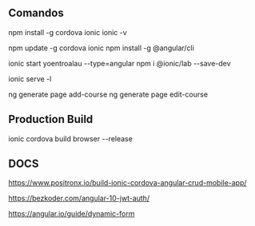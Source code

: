 ## Comandos

npm install -g cordova ionic
ionic -v

npm update -g cordova ionic
npm install -g @angular/cli

ionic start yoentroalau --type=angular
npm i @ionic/lab --save-dev

ionic serve -l

ng generate page add-course
ng generate page edit-course

## Production Build
ionic cordova build browser --release


## DOCS

https://www.positronx.io/build-ionic-cordova-angular-crud-mobile-app/

https://bezkoder.com/angular-10-jwt-auth/

https://angular.io/guide/dynamic-form